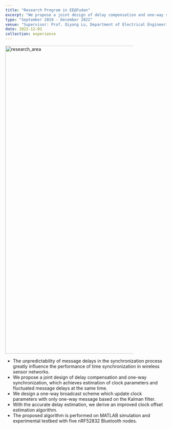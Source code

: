```yaml
---
title: "Research Program in EE@Fudan"
excerpt: "We propose a joint design of delay compensation and one-way synchronization, which achieves estimation of clock parameters and fluctuated message delays at the same time.<br/><img src='/images/research_area.png' alt='research_area' width='1280' height='960' style='max-width: 400px'>"
type: "September 2019 - December 2022"
venue: "Supervisor: Prof. Qiyong Lu, Department of Electrical Engineering, Fudan University"
date: 2022-12-01
collection: experience
---
```


<img src="/images/research_area.png" alt="research_area" width="1280" height="960" style="max-width: 400px" class="left">

  - The unpredictability of message delays in the synchronization process greatly influence the performance of time synchronization in wireless sensor networks.
  - We propose a joint design of delay compensation and one-way synchronization, which achieves estimation of clock parameters and fluctuated message delays at the same time.
  - We design a one-way broadcast scheme which update clock parameters with only one-way message based on the Kalman filter.
  - With the accurate delay estimation, we derive an improved clock offset estimation algorithm.
  - The proposed algorithm is performed on MATLAB simulation and experimental testbed with five nRF52832 Bluetooth nodes.
 
 
